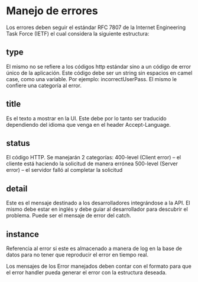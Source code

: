 # Manejo de errores

Los errores deben seguir el estándar RFC 7807 de la Internet Engineering Task Force (IETF) el cual considera la siguiente estructura:

## type
El mismo no se refiere a los códigos http estándar sino a un código de error único de la aplicación.
Este código debe ser un string sin espacios en camel case, como una variable. Por ejemplo: incorrectUserPass.
El mismo le confiere una categoría al error.

## title
Es el texto a mostrar en la UI. Este debe por lo tanto ser traducido dependiendo del idioma que venga en el header Accept-Language.

## status
El código HTTP. Se manejarán 2 categorías:
400-level (Client error) – el cliente está haciendo la solicitud de manera errónea
500-level (Server error) – el servidor falló al completar la solicitud

## detail
Este es el mensaje destinado a los desarrolladores integrándose a la API. El mismo debe estar en inglés y debe guiar al desarrollador para descubrir el problema. Puede ser el mensaje de error del catch.

## instance
Referencia al error si este es almacenado a manera de log en la base de datos para no tener que reproducir el error en tiempo real. 

Los mensajes de los Error manejados deben contar con el formato <status-type> para que el error handler pueda generar el error con la estructura deseada.